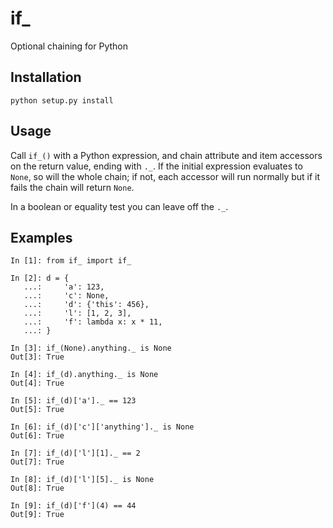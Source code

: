 # if_

Optional chaining for Python

## Installation

`python setup.py install`

## Usage

Call `if_()` with a Python expression, and chain attribute and item accessors on
the return value, ending with `._`. If the initial expression evaluates to
`None`, so will the whole chain; if not, each accessor will run normally but if
it fails the chain will return `None`.

In a boolean or equality test you can leave off the `._`.

## Examples

    In [1]: from if_ import if_

    In [2]: d = {
       ...:     'a': 123,
       ...:     'c': None,
       ...:     'd': {'this': 456},
       ...:     'l': [1, 2, 3],
       ...:     'f': lambda x: x * 11,
       ...: }

    In [3]: if_(None).anything._ is None
    Out[3]: True

    In [4]: if_(d).anything._ is None
    Out[4]: True

    In [5]: if_(d)['a']._ == 123
    Out[5]: True

    In [6]: if_(d)['c']['anything']._ is None
    Out[6]: True

    In [7]: if_(d)['l'][1]._ == 2
    Out[7]: True

    In [8]: if_(d)['l'][5]._ is None
    Out[8]: True

    In [9]: if_(d)['f'](4) == 44
    Out[9]: True
